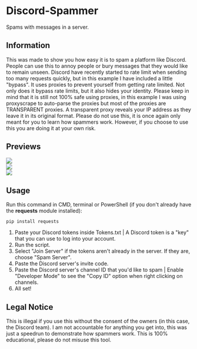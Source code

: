 # Discord-Spammer
Spams with messages in a server.

## Information
This was made to show you how easy it is to spam a platform like Discord. People can use this to annoy people or bury messages that they would like to remain unseen. Discord have recently started to rate limit when sending too many requests quickly, but in this example I have included a little "bypass". It uses proxies to prevent yourself from getting rate limited. Not only does it bypass rate limits, but it also hides your identity. Please keep in mind that it is still not 100% safe using proxies, in this example I was using proxyscrape to auto-parse the proxies but most of the proxies are TRANSPARENT proxies. A transparent proxy reveals your IP address as they leave it in its original format. Please do not use this, it is once again only meant for you to learn how spammers work. However, if you choose to use this you are doing it at your own risk.

## Previews
![](https://i.imgur.com/G32eNdk.png)<br/>
![](https://i.imgur.com/0b6qDYW.png)<br/>
![](https://i.imgur.com/l1RfmCh.png)

## Usage
Run this command in CMD, terminal or PowerShell (if you don't already have the **requests** module installed):
```
pip install requests
```
1. Paste your Discord tokens inside Tokens.txt | A Discord token is a "key" that you can use to log into your account.
2. Run the script.
3. Select "Join Server" if the tokens aren't already in the server. If they are, choose "Spam Server".
4. Paste the Discord server's invite code.
5. Paste the Discord server's channel ID that you'd like to spam | Enable "Developer Mode" to see the "Copy ID" option when right clicking on channels.
6. All set!

## Legal Notice
This is illegal if you use this without the consent of the owners (in this case, the Discord team). I am not accountable for anything you get into, this was just a speedrun to demonstrate how spammers work. This is 100% educational, please do not misuse this tool.
